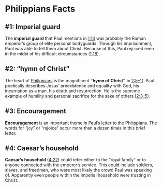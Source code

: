 # Philippians Facts

## #1: Imperial guard
The **imperial guard** that Paul mentions in [1:13](https://www.esv.org/Philippians+1%3A13/) was probably the Roman emperor’s group of elite personal bodyguards. Through his imprisonment, Paul was able to tell them about Christ. Because of this, Paul rejoiced even in the midst of his difficult circumstances ([1:18](https://www.esv.org/Philippians+1%3A18/)).


## #2: “hymn of Christ”
The heart of [Philippians](https://www.esv.org/Philippians+1%3A1%E2%80%934%3A23/) is the magnificent **“hymn of Christ”** in [2:5–11](https://www.esv.org/Philippians+2%3A5%E2%80%9311/). Paul poetically describes Jesus’ preexistence and equality with God, his incarnation as a man, his death and resurrection. He is the supreme example of humility and personal sacrifice for the sake of others ([2:3–5](https://www.esv.org/Philippians+2%3A3%E2%80%935/)).


## #3: Encouragement
**Encouragement** is an important theme in Paul’s letter to the Philippians. The words for “joy” or “rejoice” occur more than a dozen times in this brief letter.


## #4: Caesar’s household
**Caesar’s household** ([4:22](https://www.esv.org/Philippians+4%3A22/)) could refer either to the “royal family” or to anyone connected with the emperor’s service. This could include soldiers, slaves, and freedmen, who were most likely the crowd Paul was speaking of. Apparently even people within the imperial household were trusting in Christ.

